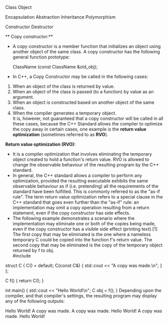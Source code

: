 Class
Object

Encapsulation
Abstraction
Inheritance
Polymorphism

Constructor
Destructor
  
**
Copy constructor:**
- A copy constructor is a member function that initializes an object using another object of the same class. A copy constructor has the following general function prototype:  

    ClassName (const ClassName &old_obj);  
  
- In C++, a Copy Constructor may be called in the following cases:  
1. When an object of the class is returned by value.  
2. When an object of the class is passed (to a function) by value as an argument.  
3. When an object is constructed based on another object of the same class.  
4. When the compiler generates a temporary object.  
It is, however, not guaranteed that a copy constructor will be called in all these cases, because the C++ Standard allows the compiler to optimize the copy away in certain cases, one example is the **return value optimization** (sometimes referred to as **RVO**).
  
**Return value optimization (RVO):** 
- It is a compiler optimization that involves eliminating the temporary object created to hold a function's return value. RVO is allowed to change the observable behaviour of the resulting program by the C++ standard.  
- In general, the C++ standard allows a compiler to perform any optimization, provided the resulting executable exhibits the same observable behaviour as if (i.e. pretending) all the requirements of the standard have been fulfilled. This is commonly referred to as the "as-if rule". The term return value optimization refers to a special clause in the C++ standard that goes even further than the "as-if" rule: an implementation may omit a copy operation resulting from a return statement, even if the copy constructor has side effects.  
- The following example demonstrates a scenario where the implementation may eliminate one or both of the copies being made, even if the copy constructor has a visible side effect (printing text).[1] The first copy that may be eliminated is the one where a nameless temporary C could be copied into the function f's return value. The second copy that may be eliminated is the copy of the temporary object returned by f to obj.  
#include <iostream>

struct C {
  C() = default;
  C(const C&) { std::cout << "A copy was made.\n"; }
};

C f() {
  return C();
}

int main() {
  std::cout << "Hello World!\n";
  C obj = f();
}
Depending upon the compiler, and that compiler's settings, the resulting program may display any of the following outputs:

Hello World!
A copy was made.
A copy was made.
Hello World!
A copy was made.
Hello World!


